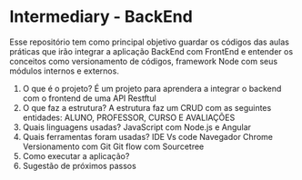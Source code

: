 # Intermediary - BackEnd
Esse repositório tem como principal objetivo guardar os códigos das aulas práticas que irão integrar a aplicação BackEnd com FrontEnd e entender os conceitos como versionamento de códigos, framework Node com seus módulos internos e externos. 

1. O que é o projeto?
   É um projeto para aprendera a integrar o backend com o frontend de uma API Restftul
2. O que faz a estrutura?
   A estrutura faz um CRUD com as seguintes entidades: ALUNO, PROFESSOR, CURSO E AVALIAÇÕES 
5. Quais linguagens usadas?
   JavaScript com Node.js e Angular 
7. Quais ferramentas foram usadas?
   IDE Vs code
   Navegador Chrome
   Versionamento com Git
   Git flow com Sourcetree
9. Como executar a aplicação?
10. Sugestão de próximos passos

